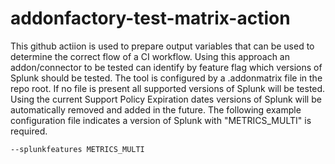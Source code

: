 # addonfactory-test-matrix-action

This github actiion is used to prepare output variables that can be used to determine the correct flow of a CI workflow. Using this approach
an addon/connector to be tested can identify by feature flag which versions of Splunk should be tested. The tool is configured by a .addonmatrix file in
the repo root. If no file is present all supported versions of Splunk will be tested. Using the current Support Policy Expiration dates versions of Splunk
will be automatically removed and added in the future. The following example configuration file indicates a version of Splunk with "METRICS_MULTI" is required.

```
--splunkfeatures METRICS_MULTI
```
